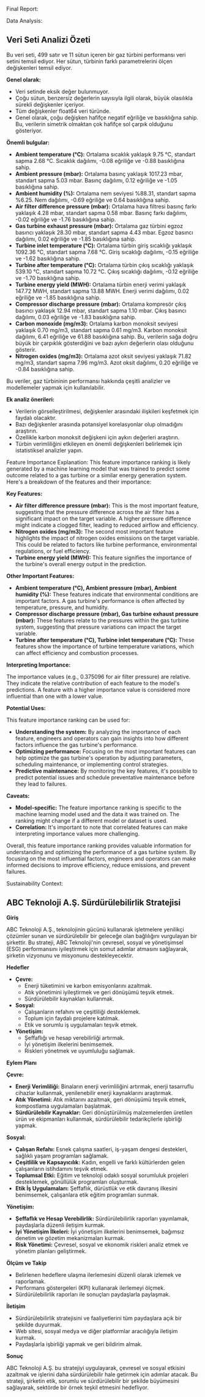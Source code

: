 Final Report:

Data Analysis:
## Veri Seti Analizi Özeti

Bu veri seti, 499 satır ve 11 sütun içeren bir gaz türbini performansı veri setini temsil ediyor. Her sütun, türbinin farklı parametrelerini ölçen değişkenleri temsil ediyor.

**Genel olarak:**

* Veri setinde eksik değer bulunmuyor.
* Çoğu sütun, benzersiz değerlerin sayısıyla ilgili olarak, büyük olasılıkla sürekli değişkenler içeriyor.
* Tüm değişkenler float64 veri türünde.
* Genel olarak, çoğu değişken hafifçe negatif eğriliğe ve basıklığına sahip. Bu, verilerin simetrik olmaktan çok hafifçe sol çarpık olduğunu gösteriyor.

**Önemli bulgular:**

* **Ambient temperature (°C):** Ortalama sıcaklık yaklaşık 9.75 °C, standart sapma 2.68 °C. Sıcaklık dağılımı, -0.08 eğriliğe ve -0.88 basıklığına sahip.
* **Ambient pressure (mbar):** Ortalama basınç yaklaşık 1017.23 mbar, standart sapma 5.03 mbar. Basınç dağılımı, 0.12 eğriliğe ve -1.05 basıklığına sahip.
* **Ambient humidity (%):** Ortalama nem seviyesi %88.31, standart sapma %6.25. Nem dağılımı, -0.69 eğriliğe ve 0.64 basıklığına sahip.
* **Air filter difference pressure (mbar):** Ortalama hava filtresi basınç farkı yaklaşık 4.28 mbar, standart sapma 0.58 mbar. Basınç farkı dağılımı, -0.02 eğriliğe ve -1.76 basıklığına sahip.
* **Gas turbine exhaust pressure (mbar):** Ortalama gaz türbini egzoz basıncı yaklaşık 28.30 mbar, standart sapma 4.43 mbar. Egzoz basıncı dağılımı, 0.02 eğriliğe ve -1.85 basıklığına sahip.
* **Turbine inlet temperature (°C):** Ortalama türbin giriş sıcaklığı yaklaşık 1092.36 °C, standart sapma 7.68 °C. Giriş sıcaklığı dağılımı, -0.15 eğriliğe ve -1.62 basıklığına sahip.
* **Turbine after temperature (°C):** Ortalama türbin çıkış sıcaklığı yaklaşık 539.10 °C, standart sapma 10.72 °C. Çıkış sıcaklığı dağılımı, -0.12 eğriliğe ve -1.70 basıklığına sahip.
* **Turbine energy yield (MWH):** Ortalama türbin enerji verimi yaklaşık 147.72 MWH, standart sapma 13.88 MWH. Enerji verimi dağılımı, 0.02 eğriliğe ve -1.85 basıklığına sahip.
* **Compressor discharge pressure (mbar):** Ortalama kompresör çıkış basıncı yaklaşık 12.94 mbar, standart sapma 1.10 mbar. Çıkış basıncı dağılımı, 0.03 eğriliğe ve -1.83 basıklığına sahip.
* **Carbon monoxide (mg/m3):** Ortalama karbon monoksit seviyesi yaklaşık 0.70 mg/m3, standart sapma 0.61 mg/m3. Karbon monoksit dağılımı, 6.41 eğriliğe ve 61.88 basıklığına sahip. Bu, verilerin sağa doğru büyük bir çarpıklık gösterdiğini ve bazı aykırı değerlerin olası olduğunu gösterir.
* **Nitrogen oxides (mg/m3):** Ortalama azot oksit seviyesi yaklaşık 71.82 mg/m3, standart sapma 7.96 mg/m3. Azot oksit dağılımı, 0.20 eğriliğe ve -0.84 basıklığına sahip.

Bu veriler, gaz türbininin performansı hakkında çeşitli analizler ve modellemeler yapmak için kullanılabilir.

**Ek analiz önerileri:**

* Verilerin görselleştirilmesi, değişkenler arasındaki ilişkileri keşfetmek için faydalı olacaktır.
* Bazı değişkenler arasında potansiyel korelasyonlar olup olmadığını araştırın.
* Özellikle karbon monoksit değişkeni için aykırı değerleri araştırın.
* Türbin verimliliğini etkileyen en önemli değişkenleri belirlemek için istatistiksel analizler yapın.

Feature Importance Explanation:
This feature importance ranking is likely generated by a machine learning model that was trained to predict some outcome related to a gas turbine or a similar energy generation system. Here's a breakdown of the features and their importance:

**Key Features:**

* **Air filter difference pressure (mbar):**  This is the most important feature, suggesting that the pressure difference across the air filter has a significant impact on the target variable. A higher pressure difference might indicate a clogged filter, leading to reduced airflow and efficiency.
* **Nitrogen oxides (mg/m3):**  The second most important feature highlights the impact of nitrogen oxides emissions on the target variable. This could be related to factors like turbine performance, environmental regulations, or fuel efficiency.
* **Turbine energy yield (MWH):**  This feature signifies the importance of the turbine's overall energy output in the prediction. 

**Other Important Features:**

* **Ambient temperature (°C), Ambient pressure (mbar), Ambient humidity (%):** These features indicate that environmental conditions are important factors.  A gas turbine's performance is often affected by temperature, pressure, and humidity.
* **Compressor discharge pressure (mbar), Gas turbine exhaust pressure (mbar):** These features relate to the pressures within the gas turbine system, suggesting that pressure variations can impact the target variable.
* **Turbine after temperature (°C), Turbine inlet temperature (°C):** These features show the importance of turbine temperature variations, which can affect efficiency and combustion processes.

**Interpreting Importance:**

The importance values (e.g., 0.375096 for air filter pressure) are relative. They indicate the relative contribution of each feature to the model's predictions. A feature with a higher importance value is considered more influential than one with a lower value.

**Potential Uses:**

This feature importance ranking can be used for:

* **Understanding the system:** By analyzing the importance of each feature, engineers and operators can gain insights into how different factors influence the gas turbine's performance.
* **Optimizing performance:** Focusing on the most important features can help optimize the gas turbine's operation by adjusting parameters, scheduling maintenance, or implementing control strategies.
* **Predictive maintenance:** By monitoring the key features, it's possible to predict potential issues and schedule preventative maintenance before they lead to failures.

**Caveats:**

* **Model-specific:** The feature importance ranking is specific to the machine learning model used and the data it was trained on. The ranking might change if a different model or dataset is used.
* **Correlation:** It's important to note that correlated features can make interpreting importance values more challenging.

Overall, this feature importance ranking provides valuable information for understanding and optimizing the performance of a gas turbine system. By focusing on the most influential factors, engineers and operators can make informed decisions to improve efficiency, reduce emissions, and prevent failures. 


Sustainability Context:
## ABC Teknoloji A.Ş. Sürdürülebilirlik Stratejisi

**Giriş**

ABC Teknoloji A.Ş., teknolojinin gücünü kullanarak işletmelere yenilikçi çözümler sunan ve sürdürülebilir bir geleceğe olan bağlılığını vurgulayan bir şirkettir. Bu strateji, ABC Teknoloji'nin çevresel, sosyal ve yönetişimsel (ESG) performansını iyileştirmek için somut adımlar atmasını sağlayarak, şirketin vizyonunu ve misyonunu destekleyecektir.

**Hedefler**

* **Çevre:**
    * Enerji tüketimini ve karbon emisyonlarını azaltmak.
    * Atık yönetimini iyileştirmek ve geri dönüşümü teşvik etmek.
    * Sürdürülebilir kaynakları kullanmak.
* **Sosyal:**
    * Çalışanların refahını ve çeşitliliği desteklemek.
    * Toplum için faydalı projelere katılmak.
    * Etik ve sorumlu iş uygulamaları teşvik etmek.
* **Yönetişim:**
    * Şeffaflığı ve hesap verebilirliği artırmak.
    * İyi yönetişim ilkelerini benimsemek.
    * Riskleri yönetmek ve uyumluluğu sağlamak.

**Eylem Planı**

**Çevre:**

* **Enerji Verimliliği:** Binaların enerji verimliliğini artırmak, enerji tasarruflu cihazlar kullanmak, yenilenebilir enerji kaynaklarını araştırmak.
* **Atık Yönetimi:** Atık miktarını azaltmak, geri dönüşümü teşvik etmek, kompostlama uygulamaları başlatmak.
* **Sürdürülebilir Kaynaklar:** Geri dönüştürülmüş malzemelerden üretilen ürün ve ekipmanları kullanmak, sürdürülebilir tedarikçilerle işbirliği yapmak.

**Sosyal:**

* **Çalışan Refahı:** Esnek çalışma saatleri, iş-yaşam dengesi destekleri, sağlıklı yaşam programları sağlamak.
* **Çeşitlilik ve Kapsayıcılık:** Kadın, engelli ve farklı kültürlerden gelen çalışanların istihdamını teşvik etmek.
* **Toplumsal Etki:** Eğitim ve teknoloji odaklı sosyal sorumluluk projeleri desteklemek, gönüllülük programları oluşturmak.
* **Etik İş Uygulamaları:** Şeffaflık, dürüstlük ve etik davranış ilkesini benimsemek, çalışanlara etik eğitim programları sunmak.

**Yönetişim:**

* **Şeffaflık ve Hesap Verebilirlik:** Sürdürülebilirlik raporları yayınlamak, paydaşlarla düzenli iletişim kurmak.
* **İyi Yönetişim İlkeleri:** İyi yönetişim ilkelerini benimsemek, bağımsız denetim ve gözetim mekanizmaları kurmak.
* **Risk Yönetimi:** Çevresel, sosyal ve ekonomik riskleri analiz etmek ve yönetim planları geliştirmek.

**Ölçüm ve Takip**

* Belirlenen hedeflere ulaşma ilerlemesini düzenli olarak izlemek ve raporlamak.
* Performans göstergeleri (KPI) kullanarak ilerlemeyi ölçmek.
* Sürdürülebilirlik raporları ile sonuçları paydaşlarla paylaşmak.

**İletişim**

* Sürdürülebilirlik stratejisini ve faaliyetlerini tüm paydaşlara açık bir şekilde duyurmak.
* Web sitesi, sosyal medya ve diğer platformlar aracılığıyla iletişim kurmak.
* Paydaşlarla işbirliği yapmak ve geri bildirim almak.

**Sonuç**

ABC Teknoloji A.Ş. bu stratejiyi uygulayarak, çevresel ve sosyal etkisini azaltmak ve işlerini daha sürdürülebilir hale getirmek için adımlar atacak. Bu strateji, şirketin etik, sorumlu ve sürdürülebilir bir şekilde büyümesini sağlayarak, sektörde bir örnek teşkil etmesini hedefliyor. 
